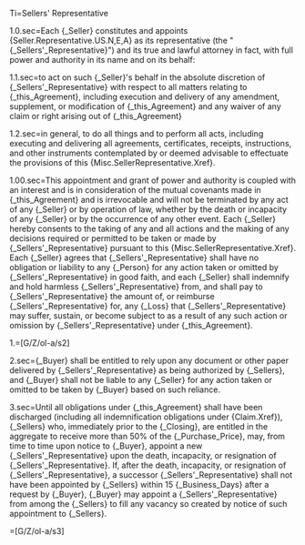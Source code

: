 Ti=Sellers' Representative

1.0.sec=Each {_Seller} constitutes and appoints {Seller.Representative.US.N,E,A} as its representative (the "{_Sellers'_Representative}") and its true and lawful attorney in fact, with full power and authority in its name and on its behalf:

1.1.sec=to act on such {_Seller}'s behalf in the absolute discretion of {_Sellers'_Representative} with respect to all matters relating to {_this_Agreement}, including execution and delivery of any amendment, supplement, or modification of {_this_Agreement} and any waiver of any claim or right arising out of {_this_Agreement}

1.2.sec=in general, to do all things and to perform all acts, including executing and delivering all agreements, certificates, receipts, instructions, and other instruments contemplated by or deemed advisable to effectuate the provisions of this {Misc.SellerRepresentative.Xref}.

1.00.sec=This appointment and grant of power and authority is coupled with an interest and is in consideration of the mutual covenants made in {_this_Agreement} and is irrevocable and will not be terminated by any act of any {_Seller} or by operation of law, whether by the death or incapacity of any {_Seller} or by the occurrence of any other event.  Each {_Seller} hereby consents to the taking of any and all actions and the making of any decisions required or permitted to be taken or made by {_Sellers'_Representative} pursuant to this {Misc.SellerRepresentative.Xref}.  Each {_Seller} agrees that {_Sellers'_Representative} shall have no obligation or liability to any {_Person} for any action taken or omitted by {_Sellers'_Representative} in good faith, and each {_Seller} shall indemnify and hold harmless {_Sellers'_Representative} from, and shall pay to {_Sellers'_Representative} the amount of, or reimburse {_Sellers'_Representative} for, any {_Loss} that {_Sellers'_Representative} may suffer, sustain, or become subject to as a result of any such action or omission by {_Sellers'_Representative} under {_this_Agreement}.

1.=[G/Z/ol-a/s2]

2.sec={_Buyer} shall be entitled to rely upon any document or other paper delivered by {_Sellers'_Representative} as being authorized by {_Sellers}, and {_Buyer} shall not be liable to any {_Seller} for any action taken or omitted to be taken by {_Buyer} based on such reliance.

3.sec=Until all obligations under {_this_Agreement} shall have been discharged (including all indemnification obligations under {Claim.Xref}), {_Sellers} who, immediately prior to the {_Closing}, are entitled in the aggregate to receive more than 50% of the {_Purchase_Price}, may, from time to time upon notice to {_Buyer}, appoint a new {_Sellers'_Representative} upon the death, incapacity, or resignation of {_Sellers'_Representative}.  If, after the death, incapacity, or resignation of {_Sellers'_Representative}, a successor {_Sellers'_Representative} shall not have been appointed by {_Sellers} within 15 {_Business_Days} after a request by {_Buyer}, {_Buyer} may appoint a {_Sellers'_Representative} from among the {_Sellers} to fill any vacancy so created by notice of such appointment to {_Sellers}.

=[G/Z/ol-a/s3]
